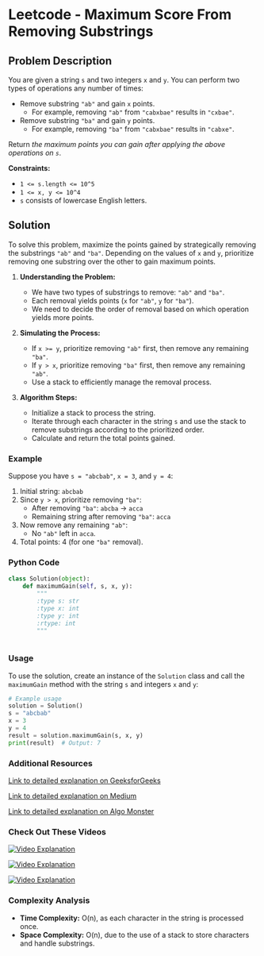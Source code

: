 # Leetcode - Maximum Score From Removing Substrings

## Problem Description

You are given a string `s` and two integers `x` and `y`. You can perform two types of operations any number of times:
- Remove substring `"ab"` and gain `x` points. 
  - For example, removing `"ab"` from `"cabxbae"` results in `"cxbae"`.
- Remove substring `"ba"` and gain `y` points. 
  - For example, removing `"ba"` from `"cabxbae"` results in `"cabxe"`.

Return *the maximum points you can gain after applying the above operations on `s`*.

**Constraints:**
- `1 <= s.length <= 10^5`
- `1 <= x, y <= 10^4`
- `s` consists of lowercase English letters.

## Solution

To solve this problem, maximize the points gained by strategically removing the substrings `"ab"` and `"ba"`. Depending on the values of `x` and `y`, prioritize removing one substring over the other to gain maximum points.

1. **Understanding the Problem:**
   - We have two types of substrings to remove: `"ab"` and `"ba"`.
   - Each removal yields points (`x` for `"ab"`, `y` for `"ba"`).
   - We need to decide the order of removal based on which operation yields more points.

2. **Simulating the Process:**
   - If `x >= y`, prioritize removing `"ab"` first, then remove any remaining `"ba"`.
   - If `y > x`, prioritize removing `"ba"` first, then remove any remaining `"ab"`.
   - Use a stack to efficiently manage the removal process.

3. **Algorithm Steps:**
   - Initialize a stack to process the string.
   - Iterate through each character in the string `s` and use the stack to remove substrings according to the prioritized order.
   - Calculate and return the total points gained.

### Example

Suppose you have `s = "abcbab"`, `x = 3`, and `y = 4`:

1. Initial string: `abcbab`
2. Since `y > x`, prioritize removing `"ba"`:
   - After removing `"ba"`: `abcba` -> `acca`
   - Remaining string after removing `"ba"`: `acca`
3. Now remove any remaining `"ab"`:
   - No `"ab"` left in `acca`.
4. Total points: 4 (for one `"ba"` removal).

### Python Code

```python
class Solution(object):
    def maximumGain(self, s, x, y):
        """
        :type s: str
        :type x: int
        :type y: int
        :rtype: int
        """
        
```

### Usage

To use the solution, create an instance of the `Solution` class and call the `maximumGain` method with the string `s` and integers `x` and `y`:

```python
# Example usage
solution = Solution()
s = "abcbab"
x = 3
y = 4
result = solution.maximumGain(s, x, y)
print(result)  # Output: 7
```

### Additional Resources

[Link to detailed explanation on GeeksforGeeks](https://www.geeksforgeeks.org/maximum-score-by-removing-substrings-made-up-of-single-distinct-character/)

[Link to detailed explanation on Medium](https://jimmy-shen.medium.com/stack-1717-maximum-score-from-removing-substrings-b8c2464b0495)

[Link to detailed explanation on Algo Monster](https://algo.monster/liteproblems/1717)

### Check Out These Videos

[![Video Explanation](https://img.youtube.com/vi/r_3a0oG1VcY/mqdefault.jpg)](https://youtu.be/r_3a0oG1VcY)

[![Video Explanation](https://img.youtube.com/vi/WTo5dh6pIis/mqdefault.jpg)](https://youtu.be/WTo5dh6pIis)

[![Video Explanation](https://img.youtube.com/vi/jxng2IcJyCk/mqdefault.jpg)](https://youtu.be/jxng2IcJyCk)

### Complexity Analysis

- **Time Complexity:** O(n), as each character in the string is processed once.
- **Space Complexity:** O(n), due to the use of a stack to store characters and handle substrings.